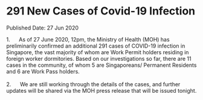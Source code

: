 <html>
    <meta http-equiv="Content-Type" content="text/html; charset=utf-8"/>
    <meta charset="utf-8"/>
    <title>291 New Cases of Covid-19 Infection</title>
    <body><h1>291 New Cases of Covid-19 Infection</h1>
    <p>Published Date: 27 Jun 2020</p> 1.&nbsp; &nbsp; &nbsp; As of 27 June 2020, 12pm, the Ministry of Health (MOH) has preliminarily confirmed an additional 291 cases of COVID-19 infection in Singapore, the vast majority of whom are Work Permit holders residing in foreign worker dormitories. Based on our investigations so far, there are 11 cases in the community, of whom 5 are Singaporeans/ Permanent Residents and 6 are Work Pass holders.<br><br>2.&nbsp; &nbsp; &nbsp; We are still working through the details of the cases, and further updates will be shared via the MOH press release that will be issued tonight.</body>
</html>